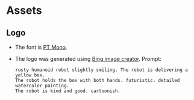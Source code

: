 # Assets

## Logo

- The font is [PT Mono](https://fonts.google.com/specimen/PT+Mono?preview.text=RELEASE-PLZ&preview.text_type=custom).

- The logo was generated using [Bing image creator](https://www.bing.com/create). Prompt:

  ```
  rusty humanoid robot slightly smiling. The robot is delivering a yellow box.
  The robot holds the box with both hands. futuristic. detailed watercolor painting.
  The robot is kind and good. cartoonish.
  ```
